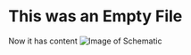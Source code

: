 # This was an Empty File

Now it has content
![Image of Schematic](https://github.com/KBoothMidd/skills-communicate-using-markdown/assets/175151388/701bfb5f-27b5-4611-a1fe-4be39606d0fd)
